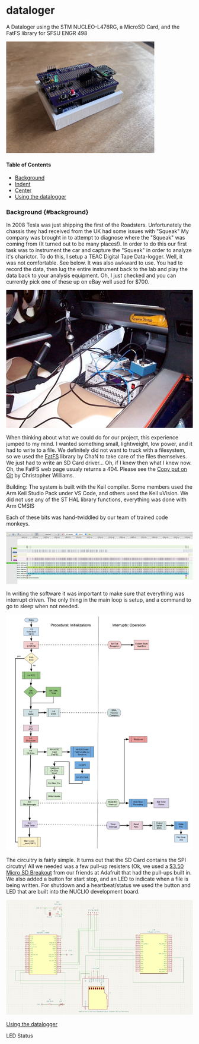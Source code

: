 # dataloger
A Dataloger using the STM NUCLEO-L476RG, a MicroSD Card, and the FatFS library for SFSU ENGR 498 

<img src="images/IMG_7176.jpg" width="400" >

#### Table of Contents
- [Background](#background)
- [Indent](#indent)
- [Center](#center)
- [Using the datalogger](#use)

### Background {#background}
In 2008 Tesla was just shipping the first of the Roadsters. Unfortunately the chassis they had received from the UK had some issues with "Squeak"
My company was brought in to attempt to diagnose where the "Squeak" was coming from (It turned out to be many places!).
In order to do this our first task was to instrument the car and capture the "Squeak" in order to analyze it's charictor.
To do this, I setup a TEAC Digital Tape Data-logger. Well, it was not comfortable. See below.
It was also awkward to use. You had to record the data, then lug the entire instrument back to the lab and play the data back to your analysis equipment. Oh, I just checked and you can currently pick one of these up on eBay well used for $700.

![Instrumenting the Tesla Roadster!](/images/tesla.png "Datalogger In Tesla")

When thinking about what we could do for our project, this experience jumped to my mind.
I wanted something small, lightweight, low power, and it had to write to a file.
We definitely did not want to truck with a filesystem, so we used the <a href="http://elm-chan.org/fsw/ff/00index_e.html">FatFS</a> library by ChaN to take care of the files themselves. We just had to write an SD Card driver... Oh, if I knew then what I knew now.
Oh, the FatFS web page usualy returns a 404. Please see the <a href="https://github.com/abbrev/fatfs"> Copy put on Git</a> by Christopher Williams.

Building: 
The system is built with the Keil compiler. Some members used the Arm Keil Studio Pack under VS Code, and others used the Keil uVision.
We did not use any of the ST HAL library functions, everything was done with Arm CMSIS

Each of these bits was hand-twiddled by our team of trained code monkeys.

<img src="images/sdRead.jpg">

In writing the software it was important to make sure that everything was interrupt driven. The only thing in the main loop is setup, and a command to go to sleep when not needed.

![The Datalogger Software Flow Chart](/images/flowChart.jpg "Flow Chart")


The circuitry is fairly simple. It turns out that the SD Card contains the SPI circutry!
All we needed was a few pull-up resisters (Ok, we used a <a href="https://www.adafruit.com/product/4682">$3.50 Micro SD Breakout</a> from our friends at Adafruit that had the pull-ups built in.
We also added a button for start stop, and an LED to indicate when a file is being written.
For shutdown and a heartbeat/status we used the button and LED that are built into the NUCLIO development board.

![The Datalogger Circuit Diagram](/images/circuitDiagram.jpg "Circuit")


<a href="#use">Using the datalogger</a>

LED Status



